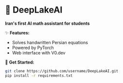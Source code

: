 # 🌊 DeepLakeAI  
**Iran's first AI math assistant for students**  

✨ **Features:**  
- Solves handwritten Persian equations  
- Powered by PyTorch  
- Web interface with V0.dev  

🚀 **Get Started:**  
```bash
git clone https://github.com/username/DeepLakeAI.git
pip install -r requirements.txt
